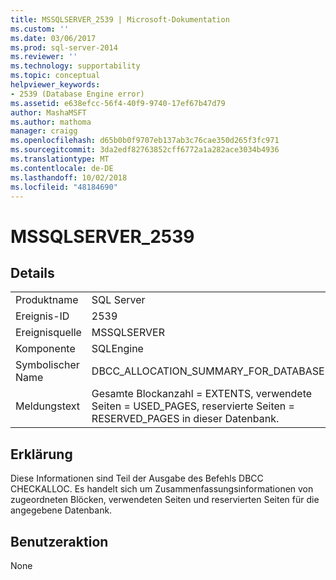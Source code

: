```yaml
---
title: MSSQLSERVER_2539 | Microsoft-Dokumentation
ms.custom: ''
ms.date: 03/06/2017
ms.prod: sql-server-2014
ms.reviewer: ''
ms.technology: supportability
ms.topic: conceptual
helpviewer_keywords:
- 2539 (Database Engine error)
ms.assetid: e638efcc-56f4-40f9-9740-17ef67b47d79
author: MashaMSFT
ms.author: mathoma
manager: craigg
ms.openlocfilehash: d65b0b0f9707eb137ab3c76cae350d265f3fc971
ms.sourcegitcommit: 3da2edf82763852cff6772a1a282ace3034b4936
ms.translationtype: MT
ms.contentlocale: de-DE
ms.lasthandoff: 10/02/2018
ms.locfileid: "48184690"
---
```

# <a name="mssqlserver2539"></a>MSSQLSERVER_2539
    
## <a name="details"></a>Details  
  
|||  
|-|-|  
|Produktname|SQL Server|  
|Ereignis-ID|2539|  
|Ereignisquelle|MSSQLSERVER|  
|Komponente|SQLEngine|  
|Symbolischer Name|DBCC_ALLOCATION_SUMMARY_FOR_DATABASE|  
|Meldungstext|Gesamte Blockanzahl = EXTENTS, verwendete Seiten = USED_PAGES, reservierte Seiten = RESERVED_PAGES in dieser Datenbank.|  
  
## <a name="explanation"></a>Erklärung  
 Diese Informationen sind Teil der Ausgabe des Befehls DBCC CHECKALLOC. Es handelt sich um Zusammenfassungsinformationen von zugeordneten Blöcken, verwendeten Seiten und reservierten Seiten für die angegebene Datenbank.  
  
## <a name="user-action"></a>Benutzeraktion  
 None  
  
  
